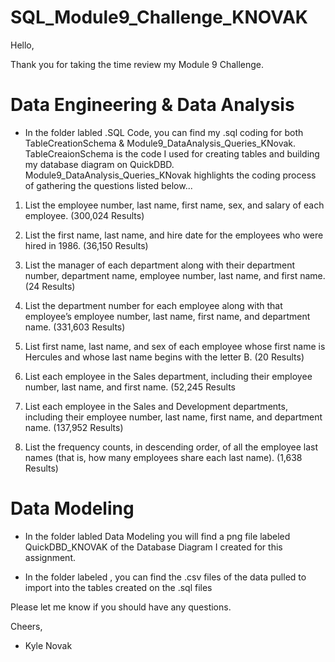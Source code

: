 # SQL_Module9_Challenge_KNOVAK

Hello,

Thank you for taking the time review my Module 9 Challenge.

# Data Engineering & Data Analysis
- In the folder labled .SQL Code, you can find my .sql coding for both TableCreationSchema & Module9_DataAnalysis_Queries_KNovak. TableCreaionSchema is the code I used for creating tables and building my database diagram on QuickDBD. Module9_DataAnalysis_Queries_KNovak highlights the coding process of gathering the questions listed below...

1. List the employee number, last name, first name, sex, and salary of each employee. (300,024 Results)

2. List the first name, last name, and hire date for the employees who were hired in 1986. (36,150 Results)

3. List the manager of each department along with their department number, department name, employee number, last name, and first name. (24 Results)

4. List the department number for each employee along with that employee’s employee number, last name, first name, and department name. (331,603 Results)

5. List first name, last name, and sex of each employee whose first name is Hercules and whose last name begins with the letter B. (20 Results)

6. List each employee in the Sales department, including their employee number, last name, and first name. (52,245 Results

7. List each employee in the Sales and Development departments, including their employee number, last name, first name, and department name. (137,952 Results)

8. List the frequency counts, in descending order, of all the employee last names (that is, how many employees share each last name). (1,638 Results)

# Data Modeling
- In the folder labled Data Modeling you will find a png file labeled QuickDBD_KNOVAK of the Database Diagram I created for this assignment.

- In the folder labeled , you can find the .csv files of the data pulled to import into the tables created on the .sql files

Please let me know if you should have any questions.

Cheers,
- Kyle Novak
